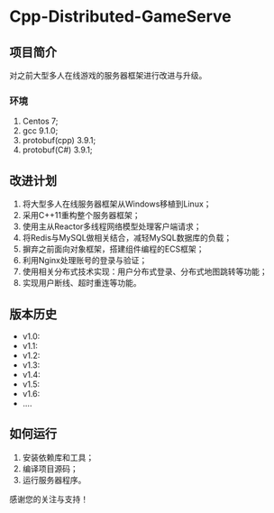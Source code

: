 # Cpp-Distributed-GameServe

## 项目简介
对之前大型多人在线游戏的服务器框架进行改进与升级。
### 环境
1. Centos 7;
2. gcc 9.1.0;
3. protobuf(cpp) 3.9.1;
4. protobuf(C#) 3.9.1;
## 改进计划
1. 将大型多人在线服务器框架从Windows移植到Linux；
2. 采用C++11重构整个服务器框架；
3. 使用主从Reactor多线程网络模型处理客户端请求；
4. 将Redis与MySQL做相关结合，减轻MySQL数据库的负载；
5. 摒弃之前面向对象框架，搭建组件编程的ECS框架；
6. 利用Nginx处理账号的登录与验证；
7. 使用相关分布式技术实现：用户分布式登录、分布式地图跳转等功能；
8. 实现用户断线、超时重连等功能。

## 版本历史
- v1.0:
- v1.1: 
- v1.2:
- v1.3: 
- v1.4: 
- v1.5: 
- v1.6:
- ....

## 如何运行
1. 安装依赖库和工具；
2. 编译项目源码；
3. 运行服务器程序。

感谢您的关注与支持！
